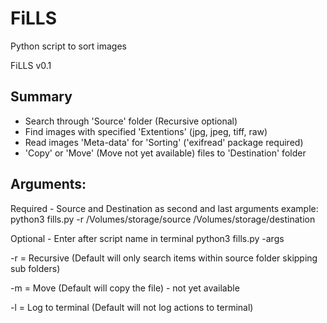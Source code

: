 # FiLLS
Python script to sort images

FiLLS v0.1
## Summary
- Search through 'Source' folder (Recursive optional)
- Find images with specified 'Extentions' (jpg, jpeg, tiff, raw)
- Read images 'Meta-data' for 'Sorting' ('exifread' package required)
- 'Copy' or 'Move' (Move not yet available) files to 'Destination' folder

## Arguments:
Required - Source and Destination as second and last arguments
example: python3 fills.py -r /Volumes/storage/source /Volumes/storage/destination

Optional - Enter after script name in terminal python3 fills.py -args

-r = Recursive (Default will only search items within source folder skipping sub folders)

-m = Move (Default will copy the file) - not yet available

-l = Log to terminal (Default will not log actions to terminal)
